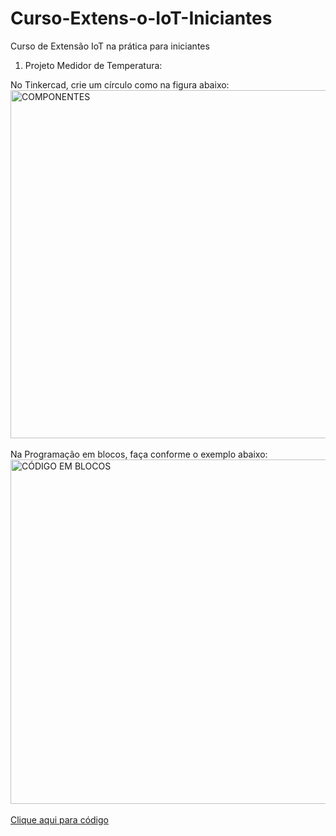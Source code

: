 # Curso-Extens-o-IoT-Iniciantes
Curso de Extensão IoT na prática para iniciantes

1) Projeto Medidor de Temperatura: <br>

No Tinkercad, crie um círculo como na figura abaixo: <br>
<img width="557" alt="COMPONENTES" src="https://user-images.githubusercontent.com/111185628/191155615-ccad8da7-4e94-43e1-a2a7-a3d59b06b457.png"> <br>
<br>
 Na Programação em blocos, faça conforme o exemplo abaixo: <br>
<img width="551" alt="CÓDIGO EM BLOCOS" src="https://user-images.githubusercontent.com/111185628/191156177-f84b1a4e-4ff3-46e5-b2d8-dd7aac6a1ca3.png"> <br>
<br>
<a href="projeto_do_curso_de_extens_o1.ino">Clique aqui para código</a>

